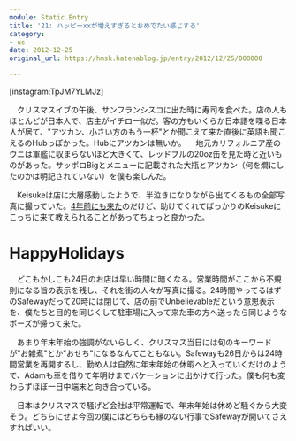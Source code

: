 ```yaml
---
module: Static.Entry
title: '21: ハッピーxxが増えすぎるとおめでたい感じする'
category:
- us
date: 2012-12-25
original_url: https://hmsk.hatenablog.jp/entry/2012/12/25/000000

---
```


[instagram:TpJM7YLMJz]

　クリスマスイブの午後、サンフランシスコに出た時に寿司を食べた。店の人もほとんどが日本人で、店主がイチロー似だ。客の方もいくらか日本語を喋る日本人が居て、"アツカン、小さい方のもう一杯"とか聞こえて来た直後に英語も聞こえるのHubっぽかった。Hubにアツカンは無いか。
　地元カリフォルニア産のウニは軍艦に収まらないほど大きくて、レッドブルの20oz缶を見た時と近いものがあった。サッポロBigとメニューに記載された大瓶とアツカン（何を燗にしたのかは明記されていない）を僕も楽しんだ。

　Keisukeは店に大層感動したようで、半泣きになりながら出てくるもの全部写真に撮っていた。[4年前にも来た](http://www.flickr.com/photos/hmsk/3409644127/in/set-72157616226236877/)のだけど、助けてくれてばっかりのKeisukeにこっちに来て教えられることがあってちょっと良かった。

# HappyHolidays

　どこもかしこも24日のお店は早い時間に暗くなる。営業時間がここから不規則になる旨の表示を残し、それを街の人々が写真に撮る。24時間やってるはずのSafewayだって20時には閉じて、店の前でUnbelievableだという意思表示を、僕たちと目的を同じくして駐車場に入って来た車の方へ送ったら同じようなポーズが帰って来た。

　あまり年末年始の強調がないらしく、クリスマス当日には旬のキーワードが"お雑煮"とか"おせち"になるなんてこともない。Safewayも26日からは24時間営業を再開するし、勤め人は自然に年末年始の休暇へと入っていくだけのようで、Adamも車を借りて年明けまでバケーションに出かけて行った。僕も何も変わらずほぼ一日中端末と向き合っている。

　日本はクリスマスで騒げど会社は平常運転で、年末年始は休めど騒ぐから大変そう。どちらにせよ今回の僕にはどちらも縁のない行事でSafewayが開いてさえすればいい。
